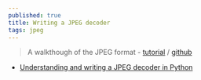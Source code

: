 ```yaml
---
published: true
title: Writing a JPEG decoder
tags: jpeg
---
```

> A walkthough of the JPEG format - [tutorial](https://mht.wtf/post/jpeg-rust-2/) / [github](https://github.com/martinhath/jpeg-rust)

- [Understanding and writing a JPEG decoder in Python](https://news.ycombinator.com/item?id=23837838)

